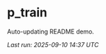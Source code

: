 # p_train

Auto-updating README demo.

<!--START_SECTION:status-->
_Last run: 2025-09-10 14:37 UTC_
<!--END_SECTION:status-->

















































































































































































































































































































































































































































